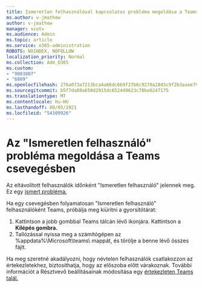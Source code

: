 ```yaml
---
title: Ismeretlen felhasználóval kapcsolatos probléma megoldása a Teams csevegésben
ms.author: v-jmathew
author: v-jmathew
manager: scotv
ms.audience: Admin
ms.topic: article
ms.service: o365-administration
ROBOTS: NOINDEX, NOFOLLOW
localization_priority: Normal
ms.collection: Adm_O365
ms.custom:
- "9003807"
- "6809"
ms.openlocfilehash: 276a073a7213bca4a66dc6b9f27b6c9270a2845c9f2b3aaee791ce28f17e9a75
ms.sourcegitcommit: b5f7da89a650d2915dc652449623c78be6247175
ms.translationtype: MT
ms.contentlocale: hu-HU
ms.lasthandoff: 08/05/2021
ms.locfileid: "54109926"
---
```

# <a name="resolving-issue-with-unknown-user-in-teams-chat"></a>Az "Ismeretlen felhasználó" probléma megoldása a Teams csevegésben

Az eltávolított felhasználók időnként "Ismeretlen felhasználó" jelennek meg. Ez egy [ismert probléma.](https://docs.microsoft.com/microsoftteams/troubleshoot/known-issues/removed-user-appears-as-unknown)

Ha egy csevegésben folyamatosan "Ismeretlen felhasználó" felhasználóként Teams, próbálja meg kiürítni a gyorsítótárat:

1.  Kattintson a jobb gombbal Teams tálcán lévő ikonjára. Kattintson a **Kilépés gombra.**
2.  Tallózással nyissa meg a számítógépen az %appdata%\Microsoft\teams\ mappát, és törölje a benne lévő összes fájlt.

Ha meg szeretné akadályozni, hogy névtelen felhasználók csatlakozzon az értekezletekhez, biztosíthatja, hogy az előszoba előtt várakoznak. További információt a Résztvevő beállításainak módosítása egy [értekezleten Teams talál.](https://support.microsoft.com/office/change-participant-settings-for-a-teams-meeting-53261366-dbd5-45f9-aae9-a70e6354f88e)
